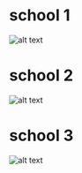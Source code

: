 # school 1
![alt text](https://i.imgur.com/HmVpYW2.png)

# school 2
![alt text](https://i.imgur.com/0KCBO0Y.png)

# school 3
![alt text](https://i.imgur.com/9X1pb03.png)
